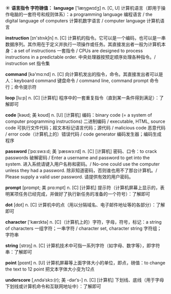 ☀ <span class="category">**语言指令 字符磅值：**</span>
<span class="vocabulary">**language**</span> ['læŋɡwɪdӡ] 
<span class="definition">n. [C, U] 计算机语言（即用于操作电脑的一套符号和规则体系）：</span>a programming language 编程语言 / the digital language of computers 计算机数字语言 / computer language 计算机语言 

<span class="vocabulary">**instruction**</span> [ɪn'strʌkʃn] 
<span class="definition">n. [C] 计算机的指令。它可以是一个编码，也可以是一串数据序列。其作用在于定义并执行一项操作或任务。其直接发出者一般为计算机本身：</span>a set of instructions 一套指令 / CPUs are designed to process instructions in a predictable order. 中央处理器按预定顺序处理各种指令。/ instruction set 指令集

<span class="vocabulary">**command**</span> [kə'mɑːnd] 
<span class="definition">n. [C] 向计算机发出的指令，命令。其直接发出者可以是人：</span>keyboard command 键盘命令 / command line, command prompt 命令行；命令提示符
           
<span class="vocabulary">**loop**</span> [lu:p]
<span class="definition">n. [C] [计算机] 程序中的一套重复指令（直到某一条件得到满足）：</span>了解即可           

<span class="vocabulary">**code**</span> [kəʊd; 美 koʊd]
<span class="definition">n. [U] [计算机] 编码：</span>binary code (= a system of computer programming instructions) 二进制编码 / executable, HTML, source code 可执行文件代码；超文本标记语言代码；源代码 / malicious code 恶意代码 / error code（计算机上的）错误代码 / code generator 编码发生器；编码生成程序              

<span class="vocabulary">**password**</span> [ˈpɑ:swɜ:d; 美 ˈpæswɜ:rd]
<span class="definition">n. [C] [计算机] 密码、口令：</span>to crack passwords 破解密码 / Enter a username and password to get into the system. 进入系统请键入用户名称和密码。/ No-one could use the computer unless they had a password. 除非知道密码，否则谁也用不了那台计算机。/ Please supply a valid user password. 请提供有效的用户密码。        

<span class="vocabulary">**prompt**</span> [prɒmpt; 美 prɑ:mpt]
<span class="definition">n. [C] [计算机] 提示符（计算机屏幕上显示的，表明某项任务已经完成，并做好了执行新任务的准备的一个符号）：</span>了解即可

<span class="vocabulary">**dot**</span> [dɒt] 
<span class="definition">n. [C] 计算机中的点（用以分隔域名、电子邮件地址等的各部分）：</span>了解即可

<span class="vocabulary">**character**</span> ['kærɪktə] 
<span class="definition">n. [C]（计算机上的）字符，字母，符号，标记：</span>a string of characters 一组字符；一串字符 / character set, character string 字符组；字符串

<span class="vocabulary">**string**</span> [strɪŋ] 
<span class="definition">n. [C] 计算机技术中可指一系列字符（如字母、数字等），即字符串：</span>了解即可

<span class="vocabulary">**point**</span> [pɒɪnt] 
<span class="definition">n. [U] 计算机屏幕等上面字体大小的单位，即点，磅值：</span>to change the text to 12 point 把文本字体大小变为12点
           
<span class="vocabulary">**underscore**</span> [ˌʌndəˈskɔ:(r); 美 -dərˈs-]
<span class="definition">n. [C] [计算机] 下划线、底线（用于字母下划线或计算机命令和互联网地址中）：</span>了解即可
